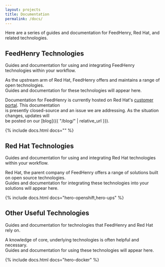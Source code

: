 ```yaml
---
layout: projects
title: Documentation
permalink: /docs/
---
```


Here are a series of guides and documentation for FeedHenry, Red Hat, and related technologies. 

<div class="project-title" markdown="1">

## FeedHenry Technologies

Guides and documentation for using and integrating FeedHenry technologies within your workflow.

</div>

<div class="project-text" markdown="1">

As the upstream arm of Red Hat, FeedHenry offers and maintains a range of open technologies.  
Guides and documentation for these technologies will appear here. 

Documentation for FeedHenry is currently hosted on Red Hat's
[customer portal](https://access.redhat.com/documentation/en/red-hat-mobile-application-platform-hosted/). This documentation  
is presently closed-source and an issue we are addressing. As the situation changes, updates will  
be posted on our [blog]({{ "/blog/" | relative_url }}).

{% include docs.html docs="" %}

</div>



<div class="project-title" markdown="1">

## Red Hat Technologies

Guides and documentation for using and integrating Red Hat technologies within your workflow.

</div>

<div class="project-text" markdown="1">

Red Hat, the parent company of FeedHenry offers a range of solutions built on open source technologies.  
Guides and documentation for integrating these technologies into your solutions will appear here. 

{% include docs.html docs="hero-openshift,hero-ups" %}

</div>



<div class="project-title" markdown="1">

## Other Useful Technologies

Guides and documentation for technologies that FeedHenry and Red Hat rely on.

</div>

<div class="project-text" markdown="1">

A knowledge of core, underlying technologies is often helpful and necessary.  
Guides and documentation for using these technologies will appear here. 

{% include docs.html docs="hero-docker" %}

</div>
